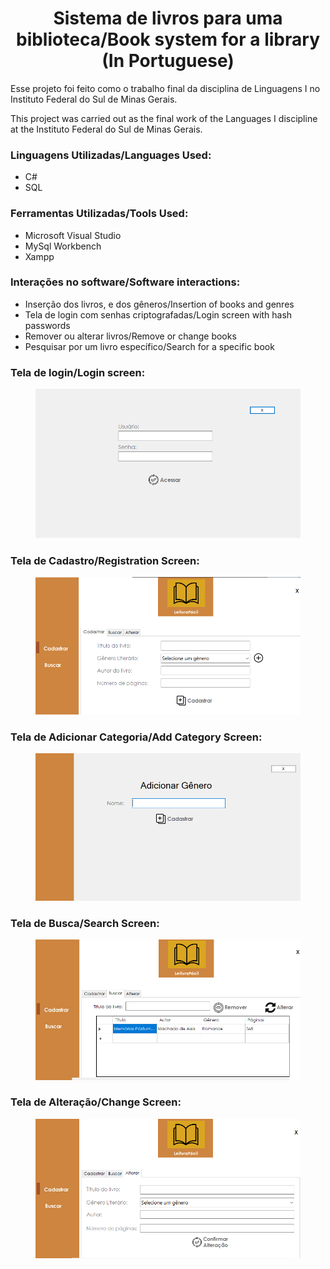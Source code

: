 <h1 align="center">Sistema de livros para uma biblioteca/Book system for a library (In Portuguese)</h1>

Esse projeto foi feito como o trabalho final da disciplina de Linguagens I no Instituto Federal do Sul de Minas Gerais.

This project was carried out as the final work of the Languages I discipline at the Instituto Federal do Sul de Minas Gerais.

### Linguagens Utilizadas/Languages Used:
* C#
* SQL

### Ferramentas Utilizadas/Tools Used:
* Microsoft Visual Studio
* MySql Workbench
* Xampp

### Interações no software/Software interactions:
* Inserção dos livros, e dos gêneros/Insertion of books and genres
* Tela de login com senhas criptografadas/Login screen with hash passwords
* Remover ou alterar livros/Remove or change books
* Pesquisar por um livro específico/Search for a specific book


### Tela de login/Login screen:

<figure>
   <img src=".github/login-screen.png" alt="Login Screen">
</figure>

### Tela de Cadastro/Registration Screen:

<figure>
  <img src=".github/registration-screen.png" alt="Registration Screen">
</figure>

### Tela de Adicionar Categoria/Add Category Screen:

<figure>
  <img src=".github/genre-screen.png" alt="Add Genre Screen">
</figure>

### Tela de Busca/Search Screen:

<figure>
  <img src=".github/search-screen.png" alt="Search Screen">
</figure>

### Tela de Alteração/Change Screen:

<figure>
  <img src=".github/change-screen.png" alt="Change Screen">
</figure>


